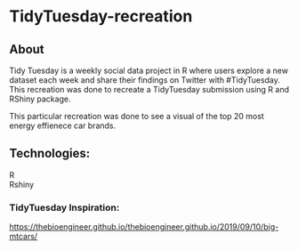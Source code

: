 # TidyTuesday-recreation

## About 
Tidy Tuesday is a weekly social data project in R where users explore a new dataset each week and share their findings on Twitter with #TidyTuesday.
This recreation was done to recreate a TidyTuesday submission using R and RShiny package.

This particular recreation was done to see a visual of the top 20 most energy effienece car brands.

## Technologies:
R
<br/>Rshiny


### TidyTuesday Inspiration:
https://thebioengineer.github.io/thebioengineer.github.io/2019/09/10/big-mtcars/
